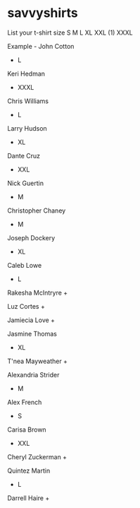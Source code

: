 # savvyshirts
List your t-shirt size S M L XL XXL (1) XXXL

Example - John Cotton
+ L

Keri Hedman
+ XXXL

Chris Williams
+ L 

Larry Hudson
+ XL

Dante Cruz
+ XXL

Nick Guertin
+ M

Christopher Chaney
+ M

Joseph Dockery
+ XL

Caleb Lowe
+ L

Rakesha McIntryre
+

Luz Cortes
+

Jamiecia Love
+

Jasmine Thomas
+ XL

T'nea Mayweather
+

Alexandria Strider
+ M

Alex French
+ S

Carisa Brown
+ XXL

Cheryl Zuckerman
+

Quintez Martin
+ L

Darrell Haire
+
